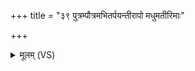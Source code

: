+++
title = "३९ पुत्रम्पौत्रमभितर्पयन्तीरापो मधुमतीरिमाः"

+++
<details><summary>मूलम् (VS)</summary>

पु॒त्रंपौत्र॑मभित॒र्पय॑न्ती॒रापो॒ मधु॑मतीरि॒माः।  
स्व॒धां पि॒तृभ्यो॑ अ॒मृतं॒दुहा॑ना॒ आपो॑ दे॒वीरु॒भयां॑स्तर्पयन्तु ॥
</details>